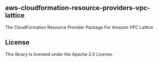 ## aws-cloudformation-resource-providers-vpc-lattice

The CloudFormation Resource Provider Package For Amazon VPC Lattice

## License

This library is licensed under the Apache 2.0 License.
